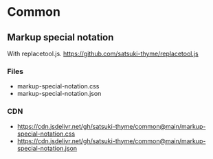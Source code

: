 # Common
## Markup special notation
With replacetool.js.
https://github.com/satsuki-thyme/replacetool.js

### Files
- markup-special-notation.css
- markup-special-notation.json

### CDN
- https://cdn.jsdelivr.net/gh/satsuki-thyme/common@main/markup-special-notation.css
- https://cdn.jsdelivr.net/gh/satsuki-thyme/common@main/markup-special-notation.json
